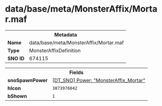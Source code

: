 <h1>data/base/meta/MonsterAffix/Mortar.maf</h1><table><tr><th colspan="100%">Metadata</th></tr><tr><td><b>Name</b></td><td>data/base/meta/MonsterAffix/Mortar.maf</td></tr><tr><td><b>Type</b></td><td>MonsterAffixDefinition</td></tr><tr><td><b>SNO ID</b></td><td>674115</td></tr></table>

<table><tr><th colspan="100%">Fields</th></tr><tr><td><b>snoSpawnPower</b></td><td><a href="..\Power\MonsterAffix_Mortar.pow.md">[DT_SNO] Power: "MonsterAffix_Mortar"</a></td></tr><tr><td><b>hIcon</b></td><td><code>3073976042</code></td></tr><tr><td><b>bShown</b></td><td><code>1</code></td></tr></table>


